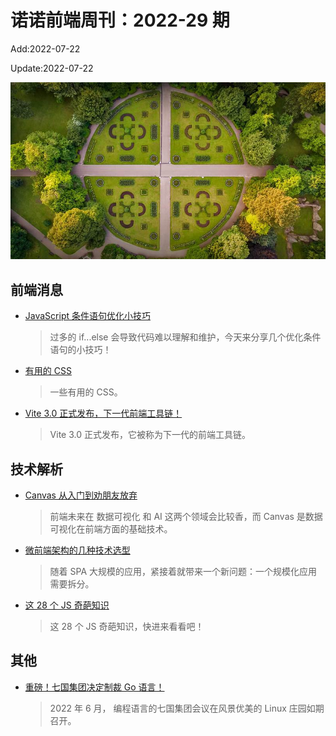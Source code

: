 <!--
 * @Description:
 * @Author: wangfuyuan
 * @Email: zoeblow@gmail.com
 * @Date: 2022-06-12 14:32:06
 * @LastEditors: wangfuyuan
 * @LastEditTime: 2022-07-22 14:49:09
 * @FilePath: \nuofe-weekly1\2022\weekly-29.md
-->

# 诺诺前端周刊：2022-29 期

Add:2022-07-22

Update:2022-07-22

![202229](../images/2022/202229.jpg)

## 前端消息

- [JavaScript 条件语句优化小技巧](https://mp.weixin.qq.com/s/d-mL-7QvqWg4ejusaftcxw)

  > 过多的 if...else 会导致代码难以理解和维护，今天来分享几个优化条件语句的小技巧！

- [有用的 CSS](https://mp.weixin.qq.com/s/5LPgXrmjfwiW3klsfb8QWA)

  > 一些有用的 CSS。

- [Vite 3.0 正式发布，下一代前端工具链！](https://mp.weixin.qq.com/s/wn0xEV1i8gdFDls4N5efNg)

  > Vite 3.0 正式发布，它被称为下一代的前端工具链。

## 技术解析

- [Canvas 从入门到劝朋友放弃](https://mp.weixin.qq.com/s/2huMaQIlREPuFPJoQTwYkA)

  > 前端未来在 数据可视化 和 AI 这两个领域会比较香，而 Canvas 是数据可视化在前端方面的基础技术。

- [微前端架构的几种技术选型](https://mp.weixin.qq.com/s/SSoKZufCmXEQnM6qghCtBQ)

  > 随着 SPA 大规模的应用，紧接着就带来一个新问题：一个规模化应用需要拆分。

- [这 28 个 JS 奇葩知识](https://mp.weixin.qq.com/s/hen-z8epapLlkVcbclRaNw)

  > 这 28 个 JS 奇葩知识，快进来看看吧！

## 其他

- [重磅！七国集团决定制裁 Go 语言！](https://mp.weixin.qq.com/s/2LTeNiRPeGjPVD9ZnUJESw)

  > 2022 年 6 月， 编程语言的七国集团会议在风景优美的 Linux 庄园如期召开。
